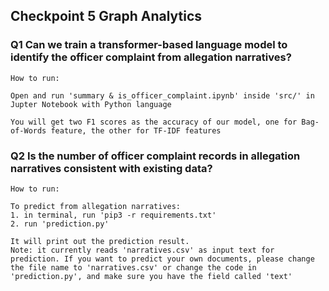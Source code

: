 ## Checkpoint 5 Graph Analytics

### Q1 Can we train a transformer-based language model to identify the officer complaint from allegation narratives?
```
How to run:

Open and run 'summary & is_officer_complaint.ipynb' inside 'src/' in Jupter Notebook with Python language

You will get two F1 scores as the accuracy of our model, one for Bag-of-Words feature, the other for TF-IDF features

```


### Q2 Is the number of officer complaint records in allegation narratives consistent with existing data?
```
How to run:

To predict from allegation narratives:
1. in terminal, run 'pip3 -r requirements.txt'
2. run 'prediction.py'

It will print out the prediction result.
Note: it currently reads 'narratives.csv' as input text for prediction. If you want to predict your own documents, please change the file name to 'narratives.csv' or change the code in 'prediction.py', and make sure you have the field called 'text'
```
